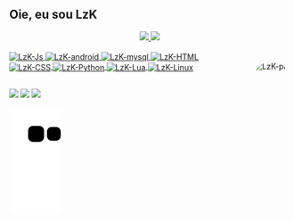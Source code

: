 ## Oie, eu sou LzK
<div align="center">
  <a href="https://github.com/001zk">
  <img height="130em" src="https://github-readme-stats.vercel.app/api?username=001zk&show_icons=true&theme=synthwave&include_all_commits=true&count_private=true"/>
  <img height="130em" src="https://github-readme-stats.vercel.app/api/top-langs/?username=001zk&layout=compact&langs_count=7&theme=synthwave"/>
</div>
<div style="display: inline_block"><br>
  

  <img align="center" alt="LzK-Js" height="32" width="130" src="https://img.shields.io/badge/JavaScript-323330?style=for-the-badge&logo=javascript&logoColor=F7DF1E">
  <img align="center" alt="LzK-android" height="32" width="130" src="https://img.shields.io/badge/Android-3DDC84?style=for-the-badge&logo=android&logoColor=white">
  <img align="center" alt="LzK-mysql" height="32" width="130" src="https://img.shields.io/badge/MySQL-005C84?style=for-the-badge&logo=mysql&logoColor=white">
  <img align="center" alt="LzK-HTML" height="32" width="130" src="https://img.shields.io/badge/HTML5-E34F26?style=for-the-badge&logo=html5&logoColor=white">
  <div/>
  <img align="center" alt="LzK-CSS" height="32" width="130" src="https://img.shields.io/badge/CSS3-1572B6?style=for-the-badge&logo=css3&logoColor=white">
  <img align="center" alt="LzK-Python" height="32" width="130" src="https://img.shields.io/badge/Python-FFD43B?style=for-the-badge&logo=python&logoColor=blue">
  <img align="center" alt="LzK-Lua" height="32" width="130" src="https://img.shields.io/badge/Lua-FFFFFF?style=for-the-badge&logo=Lua&logoColor=blue">
  <img align="center" alt="LzK-Linux" height="32" width="130" src="https://img.shields.io/badge/Linux-FCC624?style=for-the-badge&logo=linux&logoColor=black">
  
 <img align="right" alt="LzK-pic" height="100" style="border-radius:50px;" src="https://cdn.discordapp.com/attachments/854597857390231574/957490480583704616/e2bdc49223e075dd7ddf810756b119ad.jpg">
  </div>
  
  ##
 
<div> 
  <a href="https://instagram.com/lzk001?utm_medium=copy_link/" target="_blank"><img src="https://img.shields.io/badge/-Instagram-%23E4405F?style=for-the-badge&logo=instagram&logoColor=white" target="_blank"></a>
 <a href="https://discord.gg/T9nNYbS32E" target="_blank"><img src="https://img.shields.io/badge/Discord-7289DA?style=for-the-badge&logo=discord&logoColor=white" target="_blank"></a> 
  <a href = "mailto:Luizgustavobarros32@gmail.com"><img src="https://img.shields.io/badge/-Gmail-%23333?style=for-the-badge&logo=gmail&logoColor=white" target="_blank"></a>

 
 
 ![Snake animation](https://github.com/001zk/001zk/blob/output/github-contribution-grid-snake.svg)

 

 
  
  
</div>
